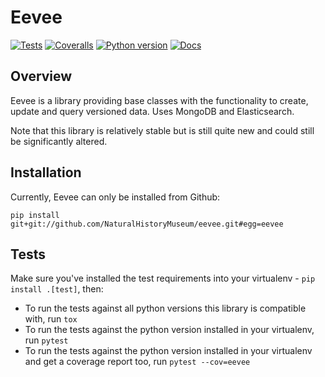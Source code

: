 <!--header-start-->
# Eevee

[![Tests](https://img.shields.io/github/workflow/status/NaturalHistoryMuseum/eevee/Tests?style=flat-square)](https://github.com/NaturalHistoryMuseum/eevee/actions/workflows/main.yml)
[![Coveralls](https://img.shields.io/coveralls/github/NaturalHistoryMuseum/eevee/master?style=flat-square)](https://coveralls.io/github/NaturalHistoryMuseum/eevee)
[![Python version](https://img.shields.io/badge/python-2.7%20%7C%203.7-blue?style=flat-square)](https://www.python.org/downloads)
[![Docs](https://img.shields.io/readthedocs/eevee?style=flat-square)](https://eevee.readthedocs.io)
<!--header-end-->

## Overview
<!--overview-start-->
Eevee is a library providing base classes with the functionality to create, update and query versioned data. Uses MongoDB and Elasticsearch.

Note that this library is relatively stable but is still quite new and could still be significantly altered.
<!--overview-end-->

## Installation
<!--installation-start-->
Currently, Eevee can only be installed from Github:
```shell
pip install git+git://github.com/NaturalHistoryMuseum/eevee.git#egg=eevee
```
<!--installation-end-->

## Tests
<!--tests-start-->
Make sure you've installed the test requirements into your virtualenv - `pip install .[test]`, then:

 - To run the tests against all python versions this library is compatible with, run `tox`
 - To run the tests against the python version installed in your virtualenv, run `pytest`
 - To run the tests against the python version installed in your virtualenv and get a coverage report too, run `pytest --cov=eevee`
<!--tests-end-->
